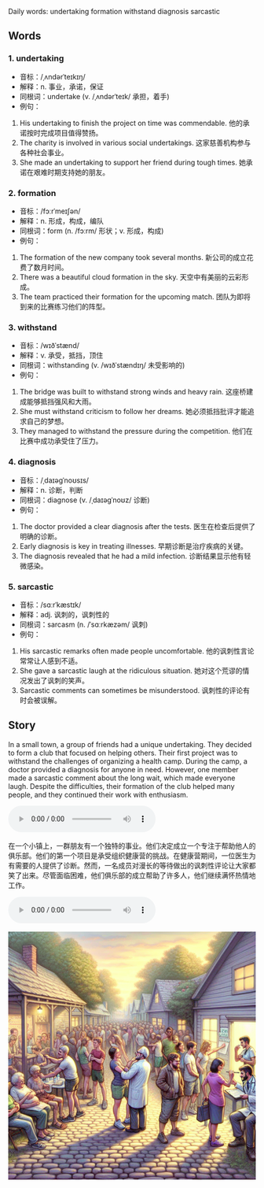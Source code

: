 Daily words: undertaking formation withstand diagnosis sarcastic

## Words
### 1. undertaking
- 音标：/ˌʌndərˈteɪkɪŋ/ <span style="cursor: pointer;" onclick="document.getElementById('audio-player-1').play()"><i class="fas fa-volume-up"></i></span>
<audio id="audio-player-1" src="audios/words/undertaking.mp3" style="display:none;"></audio>
- 解释：n. 事业，承诺，保证
- 同根词：undertake (v. /ˌʌndərˈteɪk/ 承担，着手)
- 例句：
1. His undertaking to finish the project on time was commendable.
   他的承诺按时完成项目值得赞扬。
2. The charity is involved in various social undertakings.
   这家慈善机构参与各种社会事业。
3. She made an undertaking to support her friend during tough times.
   她承诺在艰难时期支持她的朋友。

### 2. formation
- 音标：/fɔːrˈmeɪʃən/ <span style="cursor: pointer;" onclick="document.getElementById('audio-player-2').play()"><i class="fas fa-volume-up"></i></span>
<audio id="audio-player-2" src="audios/words/formation.mp3" style="display:none;"></audio>
- 解释：n. 形成，构成，编队
- 同根词：form (n. /fɔːrm/ 形状；v. 形成，构成)
- 例句：
1. The formation of the new company took several months.
   新公司的成立花费了数月时间。
2. There was a beautiful cloud formation in the sky.
   天空中有美丽的云彩形成。
3. The team practiced their formation for the upcoming match.
   团队为即将到来的比赛练习他们的阵型。

### 3. withstand
- 音标：/wɪðˈstænd/ <span style="cursor: pointer;" onclick="document.getElementById('audio-player-3').play()"><i class="fas fa-volume-up"></i></span>
<audio id="audio-player-3" src="audios/words/withstand.mp3" style="display:none;"></audio>
- 解释：v. 承受，抵挡，顶住
- 同根词：withstanding (v. /wɪðˈstændɪŋ/ 未受影响的)
- 例句：
1. The bridge was built to withstand strong winds and heavy rain.
   这座桥建成能够抵挡强风和大雨。
2. She must withstand criticism to follow her dreams.
   她必须抵挡批评才能追求自己的梦想。
3. They managed to withstand the pressure during the competition.
   他们在比赛中成功承受住了压力。

### 4. diagnosis
- 音标：/ˌdaɪəɡˈnoʊsɪs/ <span style="cursor: pointer;" onclick="document.getElementById('audio-player-4').play()"><i class="fas fa-volume-up"></i></span>
<audio id="audio-player-4" src="audios/words/diagnosis.mp3" style="display:none;"></audio>
- 解释：n. 诊断，判断
- 同根词：diagnose (v. /ˌdaɪəɡˈnoʊz/ 诊断)
- 例句：
1. The doctor provided a clear diagnosis after the tests.
   医生在检查后提供了明确的诊断。
2. Early diagnosis is key in treating illnesses.
   早期诊断是治疗疾病的关键。
3. The diagnosis revealed that he had a mild infection.
   诊断结果显示他有轻微感染。

### 5. sarcastic
- 音标：/sɑːrˈkæstɪk/ <span style="cursor: pointer;" onclick="document.getElementById('audio-player-5').play()"><i class="fas fa-volume-up"></i></span>
<audio id="audio-player-5" src="audios/words/sarcastic.mp3" style="display:none;"></audio>
- 解释：adj. 讽刺的，讽刺性的
- 同根词：sarcasm (n. /ˈsɑːrkæzəm/ 讽刺)
- 例句：
1. His sarcastic remarks often made people uncomfortable.
   他的讽刺性言论常常让人感到不适。
2. She gave a sarcastic laugh at the ridiculous situation.
   她对这个荒谬的情况发出了讽刺的笑声。
3. Sarcastic comments can sometimes be misunderstood.
   讽刺性的评论有时会被误解。

## Story
In a small town, a group of friends had a unique undertaking. They decided to form a club that focused on helping others. Their first project was to withstand the challenges of organizing a health camp. During the camp, a doctor provided a diagnosis for anyone in need. However, one member made a sarcastic comment about the long wait, which made everyone laugh. Despite the difficulties, their formation of the club helped many people, and they continued their work with enthusiasm.

<audio controls>
  <source src="./audios/story/2024-10-04-english.mp3" type="audio/mpeg">
  你的浏览器不支持音频元素。
</audio>
  

在一个小镇上，一群朋友有一个独特的事业。他们决定成立一个专注于帮助他人的俱乐部。他们的第一个项目是承受组织健康营的挑战。在健康营期间，一位医生为有需要的人提供了诊断。然而，一名成员对漫长的等待做出的讽刺性评论让大家都笑了出来。尽管面临困难，他们俱乐部的成立帮助了许多人，他们继续满怀热情地工作。

<audio controls>
  <source src="./audios/story/2024-10-04-chinese.mp3" type="audio/mpeg">
  你的浏览器不支持音频元素。
</audio>
  

![story](./images/2024-10-04.png)

